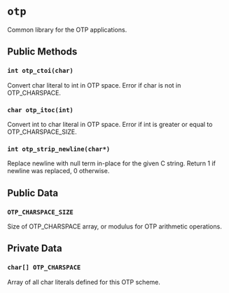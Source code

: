 # `otp`

Common library for the OTP applications.

## Public Methods
### `int otp_ctoi(char)`
Convert char literal to int in OTP space.
Error if char is not in OTP_CHARSPACE.

### `char otp_itoc(int)`
Convert int to char literal in OTP space.
Error if int is greater or equal to OTP_CHARSPACE_SIZE.

### `int otp_strip_newline(char*)`
Replace newline with null term in-place for the given C string.
Return 1 if newline was replaced, 0 otherwise.

## Public Data
### `OTP_CHARSPACE_SIZE`
Size of OTP_CHARSPACE array, or modulus for OTP arithmetic operations.

## Private Data
### `char[] OTP_CHARSPACE`
Array of all char literals defined for this OTP scheme.
